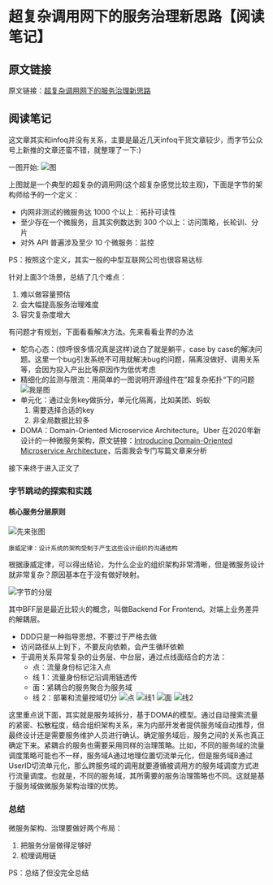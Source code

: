 
# 超复杂调用网下的服务治理新思路【阅读笔记】

## 原文链接

原文链接：[超复杂调用网下的服务治理新思路](https://mp.weixin.qq.com/s/PodJSjdGxJP8wTU3oBeesA)

## 阅读笔记

这文章其实和infoq并没有关系，主要是最近几天infoq干货文章较少，而字节公众号上新推的文章还蛮不错，就整理了一下:)

一图开始:
![图](https://mmbiz.qpic.cn/mmbiz_png/5EcwYhllQOhucSRKt967jxkvichElMg2icvdftfniaOhQAicpkfYhz4wC6FgMVibfw6TVGuOwicFEu0gUa1YfOjnic6hQ/640?wx_fmt=png&tp=webp&wxfrom=5&wx_lazy=1&wx_co=1)

上图就是一个典型的超复杂的调用网(这个超复杂感觉比较主观)，下面是字节的架构师给予的一个定义：

+ 内网非测试的微服务达 1000 个以上：拓扑可读性
+ 至少存在一个微服务，且其实例数达到 300 个以上：访问策略，长轮训、分片
+ 对外 API 普遍涉及至少 10 个微服务：监控

PS：按照这个定义，其实一般的中型互联网公司也很容易达标  

针对上面3个场景，总结了几个难点：

1. 难以做容量预估
2. 会大幅提高服务治理难度
3. 容灾复杂度增大

有问题才有规划，下面看看解决方法。先来看看业界的办法  

+ 鸵鸟心态：(惊呼很多情况真是这样)说白了就是躺平，case by case的解决问题。这里一个bug引发系统不可用就解决bug的问题，隔离没做好、调用关系等，会因为投入产出比等原因作为低优考虑
+ 精细化的监测与限流：用简单的一图说明开源组件在”超复杂拓扑“下的问题
  ![我是图](https://mmbiz.qpic.cn/mmbiz_png/5EcwYhllQOhucSRKt967jxkvichElMg2ic4zTSmQKMRahHAJEzRdTOnQEgUvTzkFB9T1ia2B0M3kKwrIVFOStfEWw/640?wx_fmt=png&tp=webp&wxfrom=5&wx_lazy=1&wx_co=1)
+ 单元化：通过业务key做拆分，单元化隔离，比如美团、蚂蚁
  1. 需要选择合适的key
  2. 非全局数据比较多
+ DOMA：Domain-Oriented Microservice Architecture。Uber 在2020年新设计的一种微服务架构，原文链接：[Introducing Domain-Oriented Microservice Architecture](https://eng.uber.com/microservice-architecture/)，后面我会专门写篇文章来分析

接下来终于进入正文了

### 字节跳动的探索和实践

#### 核心服务分层原则

![先来张图](https://mmbiz.qpic.cn/mmbiz_png/5EcwYhllQOhucSRKt967jxkvichElMg2icLWvt7WCRdsJibt5T3icVibh4MibFKPyQh9QoFUtd438BcXqHhVicNVLckVg/640?wx_fmt=png&tp=webp&wxfrom=5&wx_lazy=1&wx_co=1)

    康威定律：设计系统的架构受制于产生这些设计组织的沟通结构  

根据康威定律，可以得出结论，为什么企业的组织架构非常清晰，但是微服务设计就非常复杂？原因基本在于没有做好映射。  

![字节的分层](https://mmbiz.qpic.cn/mmbiz_png/5EcwYhllQOhucSRKt967jxkvichElMg2icPCDdLXzeWeJe3pf0kIuEonaDP0SYOgHLribxHUUibtJDiapKjmibMpHmZQ/640?wx_fmt=png&tp=webp&wxfrom=5&wx_lazy=1&wx_co=1)

其中BFF层是最近比较火的概念，叫做Backend For Frontend。对端上业务差异的解耦层。

+ DDD只是一种指导思想，不要过于严格去做
+ 访问路径从上到下，不要反向依赖，会产生循环依赖
+ 于调用关系异常复杂的业务层、中台层，通过点线面结合的方法：
  + 点：流量身份标记注入点
  + 线 1：流量身份标记沿调用链透传
  + 面：紧耦合的服务聚合为服务域
  + 线 2：部署和流量按域切分
![点](https://mmbiz.qpic.cn/mmbiz_png/5EcwYhllQOhucSRKt967jxkvichElMg2ic6nqSVicZ43G0QwoFeru3KichObfzNp3A9yvicxrTfA4XWQiaaXz2DpreyQ/640?wx_fmt=png&tp=webp&wxfrom=5&wx_lazy=1&wx_co=1)
![线1](https://mmbiz.qpic.cn/mmbiz_png/5EcwYhllQOgwn9PnQ0HWwbuvzIncDQ9fcY4VpiayIEqmBO5tdjAw3GxaxiaYlFkibRZ4cPDEJhyBpZaOuKw9dUEhg/640?wx_fmt=png&tp=webp&wxfrom=5&wx_lazy=1&wx_co=1)
![面](https://mmbiz.qpic.cn/mmbiz_png/5EcwYhllQOhucSRKt967jxkvichElMg2ic3A6VV7zGvkic0dicWKZhpxEHrYwibGxghLONp8ibuu7GCEeqjkLpToViaMQ/640?wx_fmt=png&tp=webp&wxfrom=5&wx_lazy=1&wx_co=1)
![线2](https://mmbiz.qpic.cn/mmbiz_png/5EcwYhllQOhucSRKt967jxkvichElMg2icnf3ic3UjKYpWeekN1XcqoTTib2B9pwcYc49AcYTY0IJ5reHIuR9vllKQ/640?wx_fmt=png&tp=webp&wxfrom=5&wx_lazy=1&wx_co=1)

这里重点说下面，其实就是服务域拆分，基于DOMA的模型。通过自动搜索流量的紧密、松散程度，结合组织架构关系，来为内部开发者提供服务域自动推荐，但最终设计还是需要服务维护人员进行确认。确定服务域后，服务之间的关系也真正确定下来。紧耦合的服务也需要采用同样的治理策略。比如，不同的服务域的流量调度策略可能也不一样，服务域A通过地理位置切流单元化，但是服务域B通过UserID切流单元化，那么跨服务域的调用就要遵循被调用方的服务域调度方式进行流量调度。也就是，不同的服务域，其所需要的服务治理策略也不同。这就是基于服务域做微服务架构治理的优势。

### 总结

微服务架构、治理要做好两个布局：

1. 把服务分层做得足够好
2. 梳理调用链

PS：总结了但没完全总结
